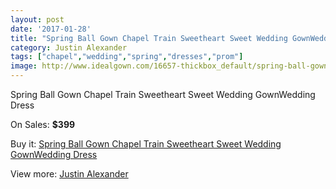 ```yaml
---
layout: post
date: '2017-01-28'
title: "Spring Ball Gown Chapel Train Sweetheart Sweet Wedding GownWedding Dress"
category: Justin Alexander
tags: ["chapel","wedding","spring","dresses","prom"]
image: http://www.idealgown.com/16657-thickbox_default/spring-ball-gown-chapel-train-sweetheart-sweet-wedding-gownwedding-dress.jpg
---
```

Spring Ball Gown Chapel Train Sweetheart Sweet Wedding GownWedding Dress

On Sales: **$399**
<a href="https://www.idealgown.com/en/justin-alexander/6626-spring-ball-gown-chapel-train-sweetheart-sweet-wedding-gownwedding-dress.html"><amp-img layout="responsive" width="600" height="600" src="//www.idealgown.com/16657-thickbox_default/spring-ball-gown-chapel-train-sweetheart-sweet-wedding-gownwedding-dress.jpg" alt="Spring Ball Gown Chapel Train Sweetheart Sweet Wedding GownWedding Dress 0" /></a>

Buy it: [Spring Ball Gown Chapel Train Sweetheart Sweet Wedding GownWedding Dress](https://www.idealgown.com/en/justin-alexander/6626-spring-ball-gown-chapel-train-sweetheart-sweet-wedding-gownwedding-dress.html "Spring Ball Gown Chapel Train Sweetheart Sweet Wedding GownWedding Dress")

View more: [Justin Alexander](https://www.idealgown.com/en/43-justin-alexander "Justin Alexander")